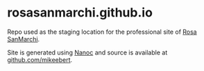 rosasanmarchi.github.io
=======================

Repo used as the staging location for the professional site of [Rosa SanMarchi](http://www.rosasanmarchi.com).

Site is generated using [Nanoc](http://nanoc.ws) and source is available at [github.com/mikeebert](https://github.com/mikeebert/rosasanmarchi).
